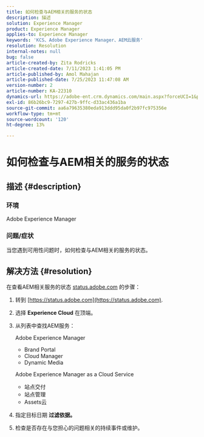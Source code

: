 ```yaml
---
title: 如何检查与AEM相关的服务的状态
description: 描述
solution: Experience Manager
product: Experience Manager
applies-to: Experience Manager
keywords: 'KCS、Adobe Experience Manager、AEM云服务'
resolution: Resolution
internal-notes: null
bug: false
article-created-by: Zita Rodricks
article-created-date: 7/11/2023 1:41:05 PM
article-published-by: Amol Mahajan
article-published-date: 7/25/2023 11:47:08 AM
version-number: 2
article-number: KA-22310
dynamics-url: https://adobe-ent.crm.dynamics.com/main.aspx?forceUCI=1&pagetype=entityrecord&etn=knowledgearticle&id=85864194-f01f-ee11-9cbe-6045bd006239
exl-id: 86b26bc9-7297-427b-9ffc-d33ac436a1ba
source-git-commit: aa6a79635380eda913ddd95da0f2b97fc975356e
workflow-type: tm+mt
source-wordcount: '120'
ht-degree: 13%

---
```


# 如何检查与AEM相关的服务的状态

## 描述 {#description}


### 环境

Adobe Experience Manager

### 问题/症状

当您遇到可用性问题时，如何检查与AEM相关的服务的状态。


## 解决方法 {#resolution}


在查看AEM相关服务的状态 [status.adobe.com](https://status.adobe.com/) 的步骤：

1. 转到 [https://status.adobe.com](https://status.adobe.com).
2. 选择 <b>Experience Cloud</b> 在顶端。
3. 从列表中查找AEM服务：


   Adobe Experience Manager

   - Brand Portal
   - Cloud Manager
   - Dynamic Media



   Adobe Experience Manager as a Cloud Service

   - 站点交付
   - 站点管理
   - Assets云


4. 指定目标日期 <b>过滤依据。</b>
5. 检查是否存在与您担心的问题相关的持续事件或维护。
